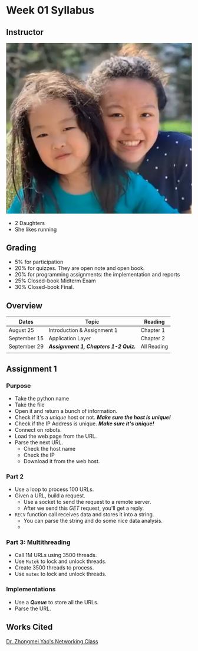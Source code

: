 # Week 01 Syllabus

## Instructor

![Dr. Yao has two daughters.](<../../../.gitbook/assets/image (200).png>)

* 2 Daughters
* She likes running

## Grading

* 5% for participation
* 20% for quizzes. They are open note and open book.
* 20% for programming assignments: the implementation and reports
* 25% Closed-book Midterm Exam
* 30% Closed-book Final.

## Overview

| Dates        | Topic                                  | Reading     |
| ------------ | -------------------------------------- | ----------- |
| August 25    | Introduction & Assignment 1            | Chapter 1   |
| September 15 | Application Layer                      | Chapter 2   |
| September 29 | _**Assignment 1, Chapters 1-2 Quiz.**_ | All Reading |
|              |                                        |             |

## Assignment 1

### Purpose

* Take the python name
* Take the file
* Open it and return a bunch of information.
* Check if it's a _unique_ host or not. _**Make sure the host is unique!**_
* Check if the IP Address is unique. _**Make sure it's unique!**_
* Connect on robots.
* Load the web page from the URL.
* Parse the next URL.
  * Check the host name
  * Check the IP
  * Download it from the web host.

### Part 2

* Use a loop to process 100 URLs.
* Given a URL, build a request.
  * Use a socket to send the request to a remote server.
  * After we send this _GET_ request, you'll get a reply.
* `RECV` function call receives data and stores it into a string.
  * You can parse the string and do some nice data analysis.
  *

### Part 3: Multithreading

* Call 1M URLs using 3500 threads.
* Use `Mutek` to lock and unlock threads.
* Create 3500 threads to process.
* Use `mutex` to lock and unlock threads.

### Implementations

* Use a _**Queue**_ to store all the URLs.
* Parse the URL.

## Works Cited

[Dr. Zhongmei Yao's Networking Class](https://academic.udayton.edu/zhongmeiyao/)
